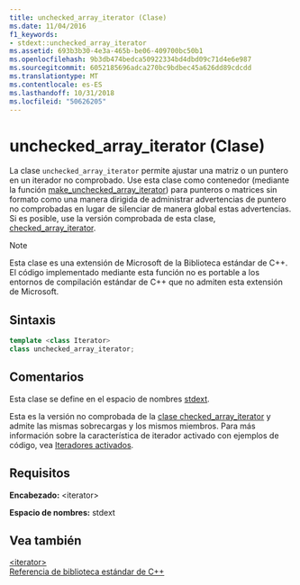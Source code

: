 ```yaml
---
title: unchecked_array_iterator (Clase)
ms.date: 11/04/2016
f1_keywords:
- stdext::unchecked_array_iterator
ms.assetid: 693b3b30-4e3a-465b-be06-409700bc50b1
ms.openlocfilehash: 9b3db474bedca50922334bd4dbd09c71d4e6e987
ms.sourcegitcommit: 6052185696adca270bc9bdbec45a626dd89cdcdd
ms.translationtype: MT
ms.contentlocale: es-ES
ms.lasthandoff: 10/31/2018
ms.locfileid: "50626205"
---
```

# <a name="uncheckedarrayiterator-class"></a>unchecked_array_iterator (Clase)

La clase `unchecked_array_iterator` permite ajustar una matriz o un puntero en un iterador no comprobado. Use esta clase como contenedor (mediante la función [make_unchecked_array_iterator](../standard-library/iterator-functions.md#make_unchecked_array_iterator)) para punteros o matrices sin formato como una manera dirigida de administrar advertencias de puntero no comprobadas en lugar de silenciar de manera global estas advertencias. Si es posible, use la versión comprobada de esta clase, [checked_array_iterator](../standard-library/checked-array-iterator-class.md).

> [!NOTE]
> Esta clase es una extensión de Microsoft de la Biblioteca estándar de C++. El código implementado mediante esta función no es portable a los entornos de compilación estándar de C++ que no admiten esta extensión de Microsoft.

## <a name="syntax"></a>Sintaxis

```cpp
template <class Iterator>
class unchecked_array_iterator;
```

## <a name="remarks"></a>Comentarios

Esta clase se define en el espacio de nombres [stdext](../standard-library/stdext-namespace.md).

Esta es la versión no comprobada de la [clase checked_array_iterator](../standard-library/checked-array-iterator-class.md) y admite las mismas sobrecargas y los mismos miembros. Para más información sobre la característica de iterador activado con ejemplos de código, vea [Iteradores activados](../standard-library/checked-iterators.md).

## <a name="requirements"></a>Requisitos

**Encabezado:** \<iterator>

**Espacio de nombres:** stdext

## <a name="see-also"></a>Vea también

[\<iterator>](../standard-library/iterator.md)<br/>
[Referencia de biblioteca estándar de C++](../standard-library/cpp-standard-library-reference.md)<br/>
